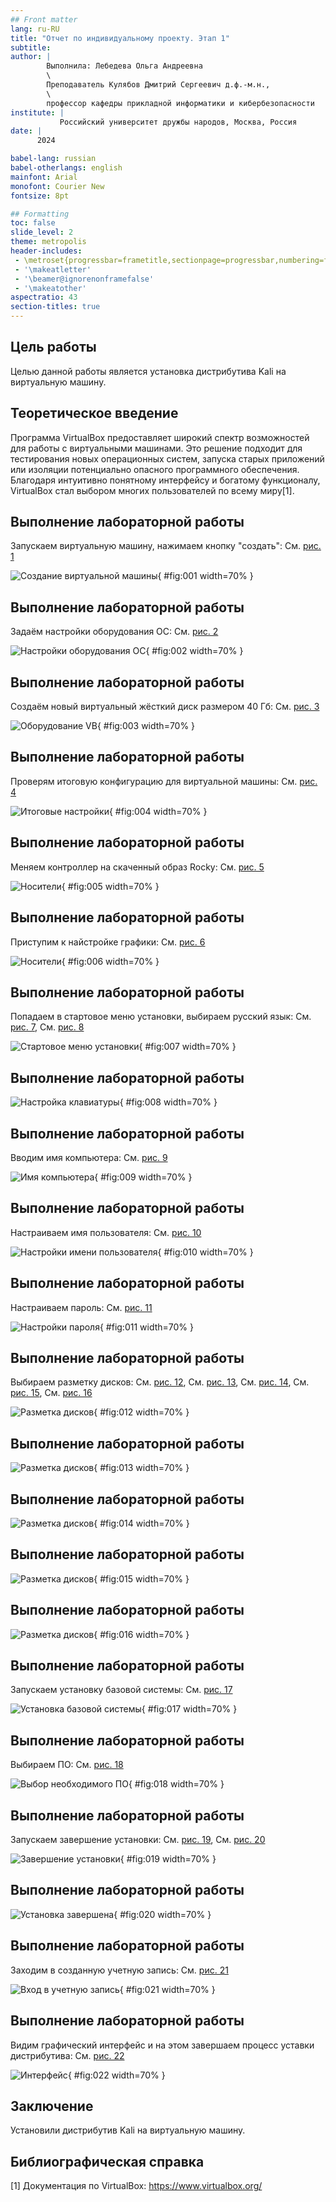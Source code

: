 ```yaml
---
## Front matter
lang: ru-RU
title: "Отчет по индивидуальному проекту. Этап 1" 
subtitle: 
author: |
        Выполнила: Лебедева Ольга Андреевна
        \
        Преподаватель Кулябов Дмитрий Сергеевич д.ф.-м.н.,
        \ 
        профессор кафедры прикладной информатики и кибербезопасности
institute: |
           Российский университет дружбы народов, Москва, Россия
date: |
      2024

babel-lang: russian
babel-otherlangs: english
mainfont: Arial
monofont: Courier New
fontsize: 8pt

## Formatting
toc: false
slide_level: 2
theme: metropolis
header-includes: 
 - \metroset{progressbar=frametitle,sectionpage=progressbar,numbering=fraction}
 - '\makeatletter'
 - '\beamer@ignorenonframefalse'
 - '\makeatother'
aspectratio: 43
section-titles: true
---
```


## Цель работы

Целью данной работы является установка дистрибутива Kali на виртуальную машину.

## Теоретическое введение

Программа VirtualBox предоставляет широкий спектр возможностей для работы с виртуальными машинами. Это решение подходит для тестирования новых операционных систем, запуска старых приложений или изоляции потенциально опасного программного обеспечения. Благодаря интуитивно понятному интерфейсу и богатому функционалу, VirtualBox стал выбором многих пользователей по всему миру[1].

## Выполнение лабораторной работы

Запускаем виртуальную машину, нажимаем кнопку "создать": Cм. [рис. 1](#fig:001)

![Создание виртуальной машины](1.jpg){ #fig:001 width=70% }

## Выполнение лабораторной работы

Задаём настройки оборудования ОС: Cм. [рис. 2](#fig:002)

![Настройки оборудования ОС](2.jpg){ #fig:002 width=70% }

## Выполнение лабораторной работы

Создаём новый виртуальный жёсткий диск размером 40 Гб: Cм. [рис. 3](#fig:003)

![Оборудование VB](3.jpg){ #fig:003 width=70% }

## Выполнение лабораторной работы

Проверям итоговую конфигурацию для виртуальной машины: Cм. [рис. 4](#fig:004)

![Итоговые настройки](4.jpg){ #fig:004 width=70% }

## Выполнение лабораторной работы

Меняем контроллер на скаченный образ Rocky: Cм. [рис. 5](#fig:005)

![Носители](5.jpg){ #fig:005 width=70% }

## Выполнение лабораторной работы

Приступим к найстройке графики: Cм. [рис. 6](#fig:006)

![Носители](6.jpg){ #fig:006 width=70% }

## Выполнение лабораторной работы

Попадаем в стартовое меню установки, выбираем русский язык: Cм. [рис. 7](#fig:007), Cм. [рис. 8](#fig:008)

![Стартовое меню установки](7.jpg){ #fig:007 width=70% }

## Выполнение лабораторной работы

![Настройка клавиатуры](8.jpg){ #fig:008 width=70% }

## Выполнение лабораторной работы

Вводим имя компьютера: Cм. [рис. 9](#fig:009)

![Имя компьютера](9.jpg){ #fig:009 width=70% }

## Выполнение лабораторной работы

Настраиваем имя пользователя: Cм. [рис. 10](#fig:010)

![Настройки имени пользователя](10.jpg){ #fig:010 width=70% }

## Выполнение лабораторной работы

Настраиваем пароль: Cм. [рис. 11](#fig:011)

![Настройки пароля](11.jpg){ #fig:011 width=70% }

## Выполнение лабораторной работы

Выбираем разметку дисков: Cм. [рис. 12](#fig:012), Cм. [рис. 13](#fig:013), Cм. [рис. 14](#fig:014), Cм. [рис. 15](#fig:015), Cм. [рис. 16](#fig:016)

![Разметка дисков](12.jpg){ #fig:012 width=70% }

## Выполнение лабораторной работы

![Разметка дисков](13.jpg){ #fig:013 width=70% }

## Выполнение лабораторной работы

![Разметка дисков](14.jpg){ #fig:014 width=70% }

## Выполнение лабораторной работы

![Разметка дисков](15.jpg){ #fig:015 width=70% }

## Выполнение лабораторной работы

![Разметка дисков](16.jpg){ #fig:016 width=70% }

## Выполнение лабораторной работы

Запускаем установку базовой системы: Cм. [рис. 17](#fig:017)

![Установка базовой системы](17.jpg){ #fig:017 width=70% }

## Выполнение лабораторной работы

Выбираем ПО: Cм. [рис. 18](#fig:018)

![Выбор необходимого ПО](18.jpg){ #fig:018 width=70% }

## Выполнение лабораторной работы

Запускаем завершение установки: Cм. [рис. 19](#fig:019), Cм. [рис. 20](#fig:020)

![Завершение установки](19.jpg){ #fig:019 width=70% }

## Выполнение лабораторной работы

![Установка завершена](20.jpg){ #fig:020 width=70% }

## Выполнение лабораторной работы

Заходим в созданную учетную запись: См. [рис. 21](#fig:021)

![Вход в учетную запись](21.jpg){ #fig:021 width=70% }

## Выполнение лабораторной работы

Видим графический интерфейс и на этом завершаем процесс уставки дистрибутива: См. [рис. 22](#fig:022)

![Интерфейс](22.jpg){ #fig:022 width=70% }

## Заключение

Установили дистрибутив Kali на виртуальную машину.

## Библиографическая справка 

[1] Документация по VirtualBox: https://www.virtualbox.org/

